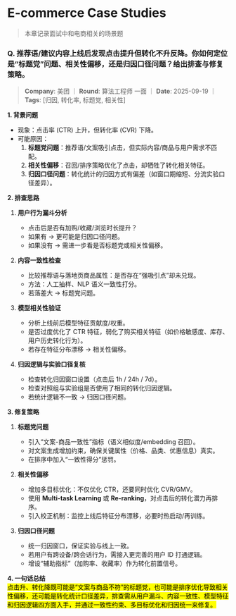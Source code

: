 # E-commerce Case Studies
> 本章记录面试中和电商相关的场景题

### Q. 推荐语/建议内容上线后发现点击提升但转化不升反降。你如何定位是“标题党”问题、相关性偏移，还是归因口径问题？给出排查与修复策略。
> **Company**: 美团 ｜ **Round**: 算法工程师 一面 ｜ **Date**: 2025-09-19 ｜ **Tags**: [归因, 转化率, 标题党, 相关性]

**1. 背景问题**  
- 现象：点击率 (CTR) 上升，但转化率 (CVR) 下降。  
- 可能原因：  
  1. **标题党问题**：推荐语/文案吸引点击，但实际内容/商品与用户需求不匹配。  
  2. **相关性偏移**：召回/排序策略优化了点击，却牺牲了转化相关特征。  
  3. **归因口径问题**：转化统计的归因方式有偏差（如窗口期缩短、分流实验口径差异）。  

**2. 排查思路**  
1. **用户行为漏斗分析**  
   - 点击后是否有加购/收藏/浏览时长提升？  
   - 如果有 → 更可能是归因口径问题。  
   - 如果没有 → 需进一步看是否标题党或相关性偏移。  

2. **内容一致性检查**  
   - 比较推荐语与落地页商品属性：是否存在“强吸引点”却未兑现。  
   - 方法：人工抽样、NLP 语义一致性打分。  
   - 若落差大 → 标题党问题。  

3. **模型相关性验证**  
   - 分析上线前后模型特征贡献度/权重。  
   - 是否过度优化了 CTR 特征，弱化了购买相关特征（如价格敏感度、库存、用户历史转化行为）。  
   - 若存在特征分布漂移 → 相关性偏移。  

4. **归因逻辑与实验口径复核**  
   - 检查转化归因窗口设置（点击后 1h / 24h / 7d）。  
   - 检查对照组与实验组是否使用了相同的转化归因逻辑。  
   - 若统计逻辑不一致 → 归因口径问题。  

**3. 修复策略**  
1. **标题党问题**  
   - 引入“文案-商品一致性”指标（语义相似度/embedding 召回）。  
   - 对文案生成增加约束，确保关键属性（价格、品类、优惠信息）真实。  
   - 在排序中加入“一致性得分”惩罚。  

2. **相关性偏移**  
   - 增加多目标优化：不仅优化 CTR，还要同时优化 CVR/GMV。  
   - 使用 **Multi-task Learning** 或 **Re-ranking**，对点击后的转化潜力再排序。  
   - 引入校正机制：监控上线后特征分布漂移，必要时热启动/再训练。  

3. **归因口径问题**  
   - 统一归因窗口，保证实验与线上一致。  
   - 若用户有跨设备/跨会话行为，需接入更完善的用户 ID 打通逻辑。  
   - 增设“辅助指标”（加购率、收藏率）作为转化前置信号。  

**4. 一句话总结**  
<mark>点击升、转化降既可能是“文案与商品不符”的标题党，也可能是排序优化导致相关性偏移，还可能是转化统计口径差异，排查需从用户漏斗、内容一致性、模型特征和归因逻辑四方面入手，并通过一致性约束、多目标优化和归因统一来修复。</mark>
